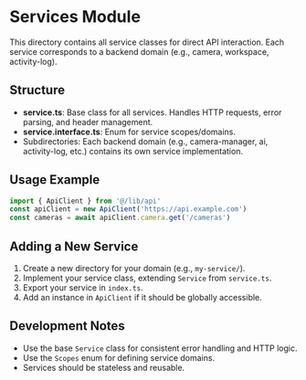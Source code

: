 # Services Module

This directory contains all service classes for direct API interaction. Each service corresponds to a backend domain (e.g., camera, workspace, activity-log).

## Structure

- **service.ts**: Base class for all services. Handles HTTP requests, error parsing, and header management.
- **service.interface.ts**: Enum for service scopes/domains.
- Subdirectories: Each backend domain (e.g., camera-manager, ai, activity-log, etc.) contains its own service implementation.

## Usage Example

```ts
import { ApiClient } from '@/lib/api'
const apiClient = new ApiClient('https://api.example.com')
const cameras = await apiClient.camera.get('/cameras')
```

## Adding a New Service

1. Create a new directory for your domain (e.g., `my-service/`).
2. Implement your service class, extending `Service` from `service.ts`.
3. Export your service in `index.ts`.
4. Add an instance in `ApiClient` if it should be globally accessible.

## Development Notes

- Use the base `Service` class for consistent error handling and HTTP logic.
- Use the `Scopes` enum for defining service domains.
- Services should be stateless and reusable.
